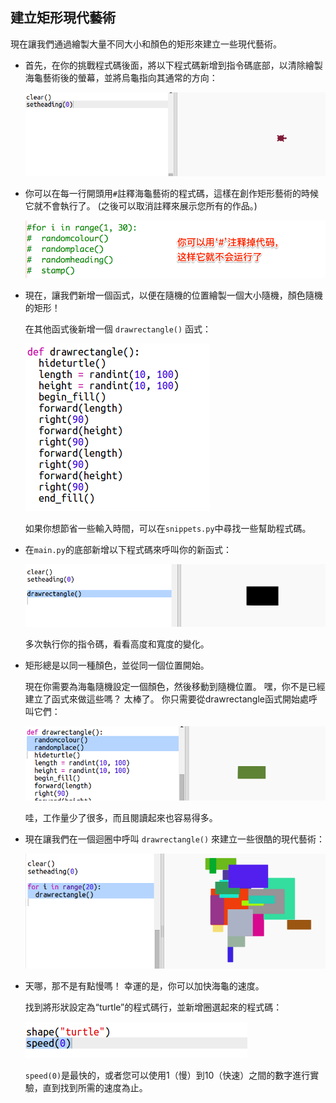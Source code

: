 ## 建立矩形現代藝術

現在讓我們通過繪製大量不同大小和顏色的矩形來建立一些現代藝術。

+ 首先，在你的挑戰程式碼後面，將以下程式碼新增到指令碼底部，以清除繪製海龜藝術後的螢幕，並將烏龜指向其通常的方向：
    
    ![截圖](images/modern-reset.png)

+ 你可以在每一行開頭用`#`註釋海龜藝術的程式碼，這樣在創作矩形藝術的時候它就不會執行了。 (之後可以取消註釋來展示您所有的作品。)
    
    ![截圖](images/modern-comment.png)

+ 現在，讓我們新增一個函式，以便在隨機的位置繪製一個大小隨機，顏色隨機的矩形！
    
    在其他函式後新增一個 `drawrectangle()` 函式：
    
    ![截圖](images/modern-rect-function.png)
    
    如果你想節省一些輸入時間，可以在`snippets.py`中尋找一些幫助程式碼。

+ 在`main.py`的底部新增以下程式碼來呼叫你的新函式：
    
    ![截圖](images/modern-call-rect.png)
    
    多次執行你的指令碼，看看高度和寬度的變化。

+ 矩形總是以同一種顏色，並從同一個位置開始。
    
    現在你需要為海龜隨機設定一個顏色，然後移動到隨機位置。 嘿，你不是已經建立了函式來做這些嗎？ 太棒了。 你只需要從drawrectangle函式開始處呼叫它們：
    
    ![截圖](images/modern-random-rect.png)
    
    哇，工作量少了很多，而且閱讀起來也容易得多。

+ 現在讓我們在一個迴圈中呼叫 `drawrectangle()` 來建立一些很酷的現代藝術：
    
    ![截圖](images/modern-rect-art.png)

+ 天哪，那不是有點慢嗎！ 幸運的是，你可以加快海龜的速度。
    
    找到將形狀設定為“turtle”的程式碼行，並新增圈選起來的程式碼：
    
    ![截圖](images/modern-speed.png)
    
    `speed(0)`是最快的，或者您可以使用1（慢）到10（快速）之間的數字進行實驗，直到找到所需的速度為止。
